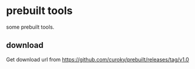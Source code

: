 # prebuilt tools

some prebuilt tools.

## download

Get download url from https://github.com/curoky/prebuilt/releases/tag/v1.0
